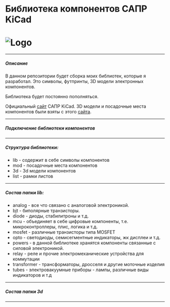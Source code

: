 # Библиотека компонентов САПР KiCad
# ![Logo](https://cdn.sparkfun.com/assets/learn_tutorials/6/6/0/kicad_logo_paths1.png)
***
##### Описание
В данном репозитории будет сборка моих библиотек, которые я разработал. Это  символы, футпринты, 3D модели электронных компонентов. 

Библиотека будет постоянно пополняться.

Официальный [сайт][1] САПР KiCad. 
3D модели и посадочные места компонентов были взяты с этого [сайта][2]. 

[1]: http://kicad-pcb.org/  
[2]: http://smisioto.no-ip.org/elettronica/kicad/kicad-en.htm
***
##### Подключение библиотеки компонентов
***
##### Структура библиотеки:

- lib - содержит в себе символы компонентов
- mod - посадочные места компонентов
- 3d - 3d модели компонентов
- list - рамки листов
***
##### Состав папки lib:

- analog - все что связано с аналоговой электроникой.
- bjt - биполярные транзисторы.
- diode - диоды, стабилитроны и т.д.
- mcu - объединяет в себе цифровые компоненты, т.е. микроконтроллеры, плис, логика и т.д.
- mosfet - различные транзисторы типа MOSFET
- opto - светодиоды, семисегментные индикаторы, жк дисплеи и т.д.
- powers - в данной библиотеке хранятся компоненты связанные с силовой электроникой.
- relay - реле и прочие электромеханические устройства для коммутации
- transformer - трансформаторы, дроcселя и другие моточные изделия
- tubes - электровакуумные приборы - лампы, различные виды индикаторов и т.д
***
##### Состав папки 3d
***